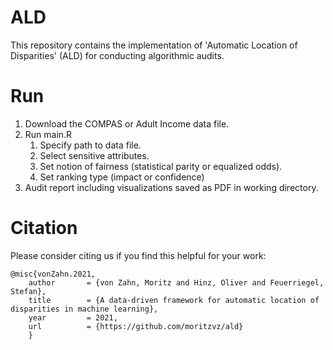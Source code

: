 # ALD
This repository contains the implementation of 'Automatic Location of Disparities' (ALD) for conducting algorithmic audits.

# Run
1. Download the COMPAS or Adult Income data file.
2. Run main.R
   1. Specify path to data file.
   2. Select sensitive attributes.
   3. Set notion of fairness (statistical parity or equalized odds).
   4. Set ranking type (impact or confidence)
3. Audit report including visualizations saved as PDF in working directory.

# Citation
Please consider citing us if you find this helpful for your work:
```
@misc{vonZahn.2021,  
    author       = {von Zahn, Moritz and Hinz, Oliver and Feuerriegel, Stefan},  
    title        = {A data-driven framework for automatic location of disparities in machine learning},
    year         = 2021,  
    url          = {https://github.com/moritzvz/ald}  
    }
 ```

